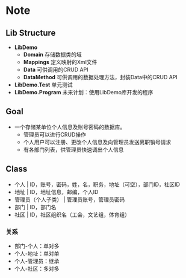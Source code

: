 # Note

## Lib Structure

- **LibDemo**
  - **Domain** 存储数据类的域
  - **Mappings** 定义映射的Xml文件
  - **Data** 可供调用的CRUD API
  - **DataMethod** 可供调用的数据处理方法，封装Data中的CRUD API
- **LibDemo.Test** 单元测试
- **LibDemo.Program** 未来计划：使用LibDemo库开发的程序

## Goal

- 一个存储某单位个人信息及账号密码的数据库。
  - 管理员可以进行CRUD操作
  - 个人用户可以注册、更改个人信息及向管理员发送离职销号请求
  - 有各部门列表，供管理员快速调出个人信息

## Class

- 个人 | ID，账号，密码，姓，名，职务，地址（可空），部门ID，社区ID
- 地址 | ID，地址信息，邮编，个人ID
- 管理员（个人子类） | 管理员账号，管理员密码
- 部门 | ID，部门名
- 社区 | ID，社区组织名（工会，文艺组，体育组）

### 关系

- 部门-个人：单对多
- 个人-地址：单对单
- 个人-管理员：继承
- 个人-社区：多对多